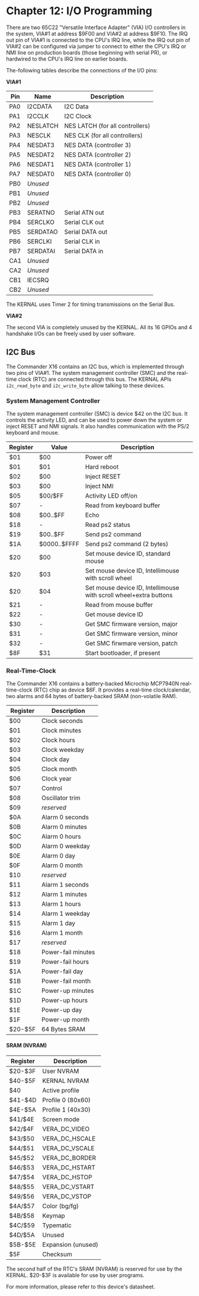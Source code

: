 
# Chapter 12: I/O Programming

There are two 65C22 "Versatile Interface Adapter" (VIA) I/O controllers in the system, VIA#1 at address \$9F00 and VIA#2 at address \$9F10. The IRQ out pin of VIA#1 is connected to the CPU's IRQ line, while the IRQ out pin of VIA#2 can be configured via jumper to connect to either the CPU's IRQ or NMI line on production boards (those beginning with serial PR), or hardwired to the CPU's IRQ line on earlier boards.  

The-following tables describe the connections of the I/O pins:

**VIA#1**

|Pin  |Name      | Description                     |
|-----|----------|---------------------------------|
| PA0 | I2CDATA  | I2C Data                        |
| PA1 | I2CCLK   | I2C Clock                       |
| PA2 | NESLATCH | NES LATCH (for all controllers) |
| PA3 | NESCLK   | NES CLK   (for all controllers) |
| PA4 | NESDAT3  | NES DATA  (controller 3)        |
| PA5 | NESDAT2  | NES DATA  (controller 2)        |
| PA6 | NESDAT1  | NES DATA  (controller 1)        |
| PA7 | NESDAT0  | NES DATA  (controller 0)        |
| PB0 | _Unused_ |                                 |
| PB1 | _Unused_ |                                 |
| PB2 | _Unused_ |                                 |
| PB3 | SERATNO  | Serial ATN  out                 |
| PB4 | SERCLKO  | Serial CLK  out                 |
| PB5 | SERDATAO | Serial DATA out                 |
| PB6 | SERCLKI  | Serial CLK  in                  |
| PB7 | SERDATAI | Serial DATA in                  |
| CA1 | _Unused_ |                                 |
| CA2 | _Unused_ |                                 |
| CB1 | IECSRQ   |                                 |
| CB2 | _Unused_ |                                 |

The KERNAL uses Timer 2 for timing transmissions on the Serial Bus.

**VIA#2**

The second VIA is completely unused by the KERNAL. All its 16 GPIOs and 4 handshake I/Os can be freely used by user software.

## I2C Bus

The Commander X16 contains an I2C bus, which is implemented through two pins of VIA#1. The system management controller (SMC) and the real-time clock (RTC) are connected through this bus. The KERNAL APIs `i2c_read_byte` and `i2c_write_byte` allow talking to these devices.

### System Management Controller

The system management controller (SMC) is device $42 on the I2C bus. It controls the activity LED, and can be used to power down the system or inject RESET and NMI signals. It also handles communication with
the PS/2 keyboard and mouse.

| Register | Value          | Description               |
|----------|----------------|---------------------------|
| $01      | $00            | Power off                 |
| $01      | $01            | Hard reboot               |
| $02      | $00            | Inject RESET              |
| $03      | $00            | Inject NMI                |
| $05      | \$00/\$FF      | Activity LED off/on       |
| $07      | -              | Read from keyboard buffer |
| $08      | \$00..\$FF     | Echo                      |
| $18      | -              | Read ps2 status           |
| $19      | \$00..\$FF     | Send ps2 command          |
| $1A      | \$0000..\$FFFF | Send ps2 command (2 bytes) |
| $20      | $00            | Set mouse device ID, standard mouse |
| $20      | $03            | Set mouse device ID, Intellimouse with scroll wheel |
| $20      | $04            | Set mouse device ID, Intellimouse with scroll wheel+extra buttons |
| $21      | -              | Read from mouse buffer    |
| $22      | -              | Get mouse device ID |
| $30      | -              | Get SMC firmware version, major |
| $31      | -              | Get SMC firmware version, minor |
| $32      | -              | Get SMC firwmare version, patch |
| $8F      | $31            | Start bootloader, if present |  

### Real-Time-Clock

The Commander X16 contains a battery-backed Microchip MCP7940N real-time-clock (RTC) chip as device $6F. It provides a real-time clock/calendar, two alarms and 64 bytes of battery-backed SRAM (non-volatile RAM).

| Register | Description        |
|----------|--------------------|
| $00      | Clock seconds      |
| $01      | Clock minutes      |
| $02      | Clock hours        |
| $03      | Clock weekday      |
| $04      | Clock day          |
| $05      | Clock month        |
| $06      | Clock year         |
| $07      | Control            |
| $08      | Oscillator trim    |
| $09      | _reserved_         |
| $0A      | Alarm 0 seconds    |
| $0B      | Alarm 0 minutes    |
| $0C      | Alarm 0 hours      |
| $0D      | Alarm 0 weekday    |
| $0E      | Alarm 0 day        |
| $0F      | Alarm 0 month      |
| $10      | _reserved_         |
| $11      | Alarm 1 seconds    |
| $12      | Alarm 1 minutes    |
| $13      | Alarm 1 hours      |
| $14      | Alarm 1 weekday    |
| $15      | Alarm 1 day        |
| $16      | Alarm 1 month      |
| $17      | _reserved_         |
| $18      | Power-fail minutes |
| $19      | Power-fail hours   |
| $1A      | Power-fail day     |
| $1B      | Power-fail month   |
| $1C      | Power-up minutes   |
| $1D      | Power-up hours     |
| $1E      | Power-up day       |
| $1F      | Power-up month     |
| \$20-\$5F  | 64 Bytes SRAM      |

####  SRAM (NVRAM)
| Register  | Description        |
|-----------|--------------------|
| \$20-\$3F | User NVRAM         |
| \$40-\$5F | KERNAL NVRAM       |
| $40       | Active profile     |
| \$41-\$4D | Profile 0 (80x60)  |
| \$4E-\$5A | Profile 1 (40x30)  |
| \$41/\$4E | Screen mode        |
| \$42/\$4F | VERA_DC_VIDEO      |
| \$43/\$50 | VERA_DC_HSCALE     |
| \$44/\$51 | VERA_DC_VSCALE     |
| \$45/\$52 | VERA_DC_BORDER     |
| \$46/\$53 | VERA_DC_HSTART     |
| \$47/\$54 | VERA_DC_HSTOP      |
| \$48/\$55 | VERA_DC_VSTART     |
| \$49/\$56 | VERA_DC_VSTOP      |
| \$4A/\$57 | Color (bg/fg)      |
| \$4B/\$58 | Keymap             |
| \$4C/\$59 | Typematic          |
| \$4D/\$5A | Unused             |
| \$5B-\$5E | Expansion (unused) |
| $5F       | Checksum           |


The second half of the RTC's SRAM (NVRAM) is reserved for use by the KERNAL. \$20-\$3F is available for use by user programs.

For more information, please refer to this device's datasheet.

<!-- For PDF formatting -->
<div class="page-break"></div>
